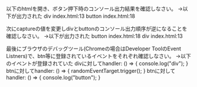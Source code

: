 以下のhtmlを開き、ボタン押下時のコンソール出力結果を確認しなさい。
→以下が出力された
div	index.html:13
button	index.html:18

次にcaptureの値を変更しdivとbuttonのコンソール出力順序が逆になることを確認しなさい。
→以下が出力された
button	index.html:18
div	index.html:13

最後にブラウザのデバッグツール(Chromeの場合はDeveloper ToolのEvent Listners)で、btn等に登録されているイベントをそれぞれ確認しなさい。
→以下のイベントが登録されていた
divに対してhandler: () => { console.log("div"); }
btnに対してhandler: () => { randomEventTarget.trigger(); }
btnに対してhandler: () => { console.log("button"); }